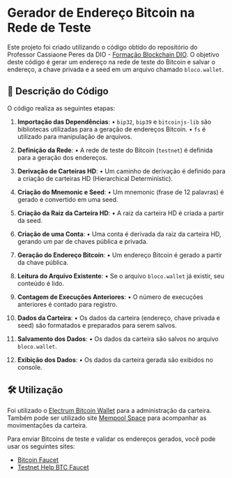 # Gerador de Endereço Bitcoin na Rede de Teste 

Este projeto foi criado utilizando o código obtido do repositório do Professor Cassiaone Peres da DIO - [Formação Blockchain DIO](https://github.com/digitalinnovationone/formacao-blockchain-dio/tree/main/Modulo%2001%20Fundamentos%20da%20Blockchain/Curso%2001%20Introducao%20a%20Blockchain/Criando%20e%20utilizando%20a%20sua%20carteira%20de%20criptomoedas). O objetivo deste código é gerar um endereço na rede de teste do Bitcoin e salvar o endereço, a chave privada e a seed em um arquivo chamado `bloco.wallet`.

## 📝 Descrição do Código

O código realiza as seguintes etapas:

1. **Importação das Dependências**:
•  `bip32`, `bip39` e `bitcoinjs-lib` são bibliotecas utilizadas para a geração de endereços Bitcoin.
•  `fs` é utilizado para manipulação de arquivos.

2. **Definição da Rede**:
•  A rede de teste do Bitcoin (`testnet`) é definida para a geração dos endereços.

3. **Derivação de Carteiras HD**:
•  Um caminho de derivação é definido para a criação de carteiras HD (Hierarchical Deterministic).

4. **Criação do Mnemonic e Seed**:
•  Um mnemonic (frase de 12 palavras) é gerado e convertido em uma seed.

5. **Criação da Raiz da Carteira HD**:
•  A raiz da carteira HD é criada a partir da seed.

6. **Criação de uma Conta**:
•  Uma conta é derivada da raiz da carteira HD, gerando um par de chaves pública e privada.

7. **Geração do Endereço Bitcoin**:
•  Um endereço Bitcoin é gerado a partir da chave pública.

8. **Leitura do Arquivo Existente**:
•  Se o arquivo `bloco.wallet` já existir, seu conteúdo é lido.

9. **Contagem de Execuções Anteriores**:
•  O número de execuções anteriores é contado para registro.

10. **Dados da Carteira**:
•  Os dados da carteira (endereço, chave privada e seed) são formatados e preparados para serem salvos.

11. **Salvamento dos Dados**:
•  Os dados da carteira são salvos no arquivo `bloco.wallet`.

12. **Exibição dos Dados**:
•  Os dados da carteira gerada são exibidos no console.

## 🛠️ Utilização
Foi utilizado o [Electrum Bitcoin Wallet](https://electrum.org/) para a administração da carteira. Também pode ser utilizado site [Mempool Space](https://mempool.space/pt/) para acompanhar as movimentações da carteira.

Para enviar Bitcoins de teste e validar os endereços gerados, você pode usar os seguintes sites:

- [Bitcoin Faucet](https://bitcoinfaucet.uo1.net/send.php)
- [Testnet Help BTC Faucet](https://testnet.help/en/btcfaucet/testnet)